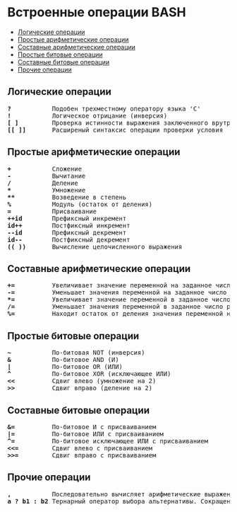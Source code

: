 # Встроенные операции BASH
   * [Логические операции](#логические-операции)
   * [Простые арифметические операции](#простые-арифметические-операции)
   * [Составные арифметические операции](#составные-арифметические-операции)
   * [Простые битовые операции](#простые-битовые-операции)
   * [Составные битовые операции](#составные-битовые-операции)
   * [Прочие операции](#прочие-операции)

## Логические операции
<pre>
<b>?</b>           Подобен трехместному оператору языка 'C'
<b>!</b>           Логическое отрицание (инверсия)
<b>[ ]</b>         Проверка истинности выражения заключенного врутри скобок
<b>[[ ]]</b>       Расширеный синтаксис операции проверки условия
</pre>

## Простые арифметические операции
<pre>
<b>+</b>           Сложение
<b>-</b>           Вычитание
<b>/</b>           Деление
<b>*</b>           Умножение
<b>**</b>          Возведение в степень
<b>%</b>           Модуль (остаток от деления)
<b>=</b>           Присваивание
<b>++id</b>        Префиксный инкремент
<b>id++</b>        Постфиксный инкремент
<b>--id</b>        Префиксный декремент
<b>id--</b>        Постфиксный декремент
<b>(( ))</b>       Вычисление целочисленного выражения
</pre>

## Составные арифметические операции
<pre>
<b>+=</b>          Увеличивает значение переменной на заданное число
<b>-=</b>          Уменьшает значения переменной на заданное число
<b>*=</b>          Увеличивает значение переменной в заданное число раз
<b>/=</b>          Уменьшает значения переменной в заданное число раз
<b>%=</b>          Находит остаток от деления значения переменной на заданное число
</pre>

## Простые битовые операции
<pre>
<b>~</b>           По-битовая NOT (инверсия)
<b>&</b>           По-битовое AND (И)
<b>|</b>           По-битовое OR (ИЛИ)
<b>^</b>           По-битовое XOR (исключающее ИЛИ)
<b>&lt;&lt;</b>          Cдвиг влево (умножение на 2)
<b>&gt;&gt;</b>          Cдвиг вправо (деление на 2)
</pre>

## Составные битовые операции
<pre>
<b>&=</b>          По-битовое И с присваиванием
<b>|=</b>          По-битовое ИЛИ с присваиванием
<b>^=</b>          По-битовое исключающее ИЛИ с присваиванием
<b>&lt;&lt;=</b>         Сдвиг влево с присваиванием
<b>&gt;&gt;=</b>         Сдвиг вправо с присваиванием
</pre>

## Прочие операции
<pre>
<b>,</b>           Последовательно вычисляет арифметические выражения. Возвращает результат последнего
<b>a ? b1 : b2</b> Тернарный оператор выбора альтернативы. Сокращенный if-then-else
</pre>
